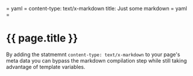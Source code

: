 = yaml =
content-type: text/x-markdown
title: Just some markdown
= yaml =

# {{ page.title }}

By adding the statmemnt `content-type: text/x-markdown` to your page's meta data you can bypass the markdown compilation step while still taking advantage of template variables.

